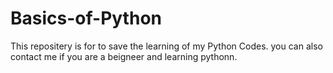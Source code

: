 # Basics-of-Python
This repositery is for to save the learning of my Python Codes.
you can also contact me if you are a beigneer and learning pythonn.
